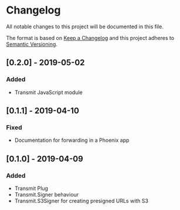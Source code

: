 # Changelog

All notable changes to this project will be documented in this file.

The format is based on [Keep a Changelog](http://keepachangelog.com/en/1.0.0/)
and this project adheres to [Semantic Versioning](http://semver.org/spec/v2.0.0.html).

## [0.2.0] - 2019-05-02

### Added

- Transmit JavaScript module

## [0.1.1] - 2019-04-10

### Fixed

- Documentation for forwarding in a Phoenix app

## [0.1.0] - 2019-04-09

### Added

- Transmit Plug
- Transmit.Signer behaviour
- Transmit.S3Signer for creating presigned URLs with S3
